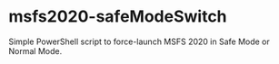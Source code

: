 # msfs2020-safeModeSwitch
Simple PowerShell script to force-launch MSFS 2020 in Safe Mode or Normal Mode.
